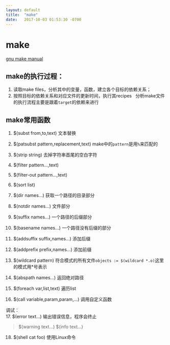 ```yaml
---
layout: default
title:  "make"
date:   2017-10-03 01:53:30 -0700
---
```


# make
[gnu make manual][makemanual]
 
## make的执行过程：

1. 读取make files，分析其中的变量，函数，建立各个目标的依赖关系；
2. 按照目标的依赖关系和对应文件的更新时间，执行其recipes
 
分析make文件的执行流程主要是跟着`target`的依赖来进行

## make常用函数

1. $(subst from,to,text) 文本替换
2. $(patsubst pattern,replacement,text) make中的`pattern`是用`%`来匹配的
3. $(strip string) 去掉字符串首尾的空白字符
4. $(filter pattern…,text) 
5. $(filter-out pattern…,text)
6. $(sort list)

7. $(dir names…) 获取一个路径的目录部分
8. $(notdir names…) 文件部分
9. $(suffix names…) 一个路径的后缀部分
10. $(basename names…) 一个路径没有后缀的部分
11. $(addsuffix suffix,names…) 添加后缀
12. $(addprefix prefix,names…) 添加前缀
13. $(wildcard pattern) 符合模式的所有文件`objects := $(wildcard *.o)`这里的模式用\*号表示
14. $(abspath names…) 返回绝对路径

15. $(foreach var,list,text) 遍历list
16. $(call variable,param,param,…) 调用自定义函数

调试：<br>
17. $(error text…) 输出错误信息，程序会终止
 >  $(warning text…)
 >   $(info text…) 
18. $(shell cat foo) 使用Linux命令

[makemanual]: <http://www.gnu.org/software/make/manual/make.html>

